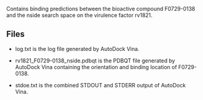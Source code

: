 Contains binding predictions between the bioactive compound F0729-0138 and the nside search space on the virulence factor rv1821.

## Files

- log.txt is the log file generated by AutoDock Vina.

- rv1821_F0729-0138_nside.pdbqt is the PDBQT file generated by AutoDock Vina containing the orientation and binding location of F0729-0138.

- stdoe.txt is the combined STDOUT and STDERR output of AutoDock Vina.

